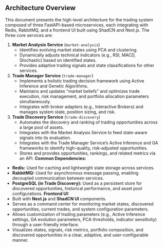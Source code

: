## Architecture Overview
This document presents the high-level architecture for the trading system composed of three FastAPI-based microservices, each integrating with Redis, RabbitMQ, and a frontend UI built using ShadCN and Next.js. The three core services are:
1. **Market Analysis Service** (`market-analysis`)
   - Identifies evolving market states using PCA and clustering.
   - Dynamically adjusts technical indicators (e.g., RSI, MACD, Stochastic) based on identified states.
   - Provides adaptive trading signals and state classifications for other services.
2. **Trade Manager Service** (`trade-manager`)
   - Implements a holistic trading decision framework using Active Inference and Genetic Algorithms.
   - Maintains and updates "market beliefs" and optimizes trade execution, risk management, and portfolio allocation parameters simultaneously.
   - Integrates with broker adapters (e.g., Interactive Brokers) and manages system state, position sizing, and risk.
3. **Trade Discovery Service** (`trade-discovery`)
   - Automates the discovery and ranking of trading opportunities across a large pool of assets.
   - Integrates with the Market Analysis Service to feed state-aware signals into its evaluation.
   - Integrates with the Trade Manager Service’s Active Inference and GA frameworks to identify high-quality, risk-adjusted opportunities.
   - Stores and provides opportunities, rankings, and related metrics via an API.
**Common Dependencies:**
- **Redis:** Used for caching and lightweight state storage across services.
- **RabbitMQ:** Used for asynchronous message passing, enabling decoupled communication between services.
- **PostgreSQL (in Trade Discovery):** Used as a persistent store for discovered opportunities, historical performance, and asset pool configurations.
**Frontend UI:**
- Built with **Next.js** and **ShadCN UI** components.
- Serves as a command center for monitoring market states, discovered opportunities, current trades, and system configuration parameters.
- Allows customization of trading parameters (e.g., Active Inference settings, GA evolution parameters, PCA thresholds, indicator sensitivity) through a user-friendly interface.
- Visualizes states, signals, risk metrics, portfolio composition, and discovered opportunities in a clear, adaptive, and user-configurable manner.

